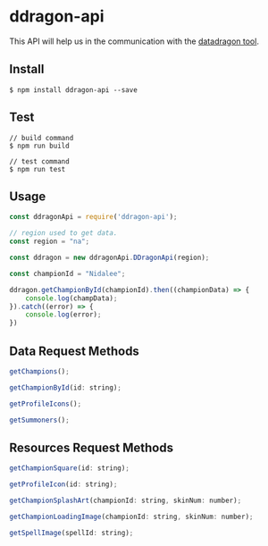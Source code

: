 # ddragon-api

This API will help us in the communication with the [datadragon tool](http://ddragon.leagueoflegends.com/tool/).

## Install
```
$ npm install ddragon-api --save
```

## Test
```
// build command
$ npm run build

// test command
$ npm run test
```


## Usage
```javascript
const ddragonApi = require('ddragon-api');

// region used to get data.
const region = "na";

const ddragon = new ddragonApi.DDragonApi(region);

const championId = "Nidalee";

ddragon.getChampionById(championId).then((championData) => {
    console.log(champData);
}).catch((error) => {
    console.log(error);
})
```
## Data Request Methods

```javascript
getChampions();

getChampionById(id: string);

getProfileIcons();

getSummoners();
```

## Resources Request Methods

```javascript
getChampionSquare(id: string);

getProfileIcon(id: string);

getChampionSplashArt(championId: string, skinNum: number);

getChampionLoadingImage(championId: string, skinNum: number);

getSpellImage(spellId: string);
```